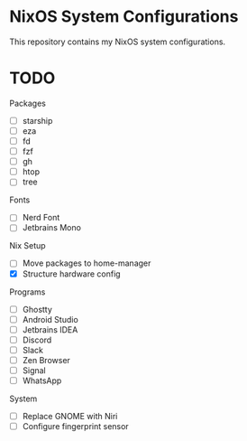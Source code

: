 # NixOS System Configurations
This repository contains my NixOS system configurations.

# TODO
Packages
- [ ] starship
- [ ] eza
- [ ] fd
- [ ] fzf
- [ ] gh
- [ ] htop
- [ ] tree

Fonts
- [ ] Nerd Font
- [ ] Jetbrains Mono

Nix Setup
- [ ] Move packages to home-manager
- [x] Structure hardware config

Programs
- [ ] Ghostty
- [ ] Android Studio
- [ ] Jetbrains IDEA
- [ ] Discord
- [ ] Slack
- [ ] Zen Browser
- [ ] Signal
- [ ] WhatsApp

System
- [ ] Replace GNOME with Niri
- [ ] Configure fingerprint sensor
